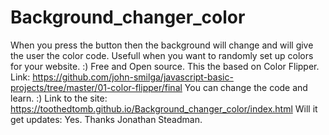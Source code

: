 # Background_changer_color

When you press the button then the background will change and will give the user the color code.
Usefull when you want to randomly set up colors for your website. :) 
Free and Open source.
This the based on Color Flipper.
Link: https://github.com/john-smilga/javascript-basic-projects/tree/master/01-color-flipper/final
You can change the code and learn. :)
Link to the site: https://toothedtomb.github.io/Background_changer_color/index.html
Will it get updates: Yes.
Thanks Jonathan Steadman.
